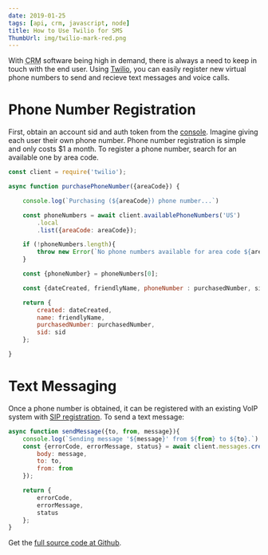 ```yaml
---
date: 2019-01-25
tags: [api, crm, javascript, node]
title: How to Use Twilio for SMS
ThumbUrl: img/twilio-mark-red.png
---
```


With <abbr title="customer relation management">CRM</abbr> software being high in demand, there is always a need to keep in touch with the end user. Using [Twilio](https://www.twilio.com/), you can easily register new virtual phone numbers to send and recieve text messages and voice calls.

# Phone Number Registration

First, obtain an account sid and auth token from the [console](https://www.twilio.com/console). Imagine giving each user their own phone number. Phone number registration is simple and only costs $1 a month. To register a phone number, search for an available one by area code.

```javascript
const client = require('twilio');

async function purchasePhoneNumber({areaCode}) {

    console.log(`Purchasing (${areaCode}) phone number...`)

    const phoneNumbers = await client.availablePhoneNumbers('US')
        .local
        .list({areaCode: areaCode});

    if (!phoneNumbers.length){
        throw new Error(`No phone numbers available for area code ${areaCode}. Try another area code.`);
    }

    const {phoneNumber} = phoneNumbers[0];

    const {dateCreated, friendlyName, phoneNumber : purchasedNumber, sid} = await client.incomingPhoneNumbers.create({phoneNumber: phoneNumber})

    return {
        created: dateCreated,
        name: friendlyName,
        purchasedNumber: purchasedNumber,
        sid: sid
    };

}
```

# Text Messaging

Once a phone number is obtained, it can be registered with an existing VoIP system with [SIP registration](https://www.twilio.com/docs/voice/api/sip-registration). To send a text message:

```javascript
async function sendMessage({to, from, message}){
    console.log(`Sending message '${message}' from ${from} to ${to}.`)
    const {errorCode, errorMessage, status} = await client.messages.create({
        body: message,
        to: to,
        from: from
    });

    return {
        errorCode, 
        errorMessage, 
        status
    };
}

```

Get the [full source code at Github](https://github.com/szahn/TwilioIntegration).